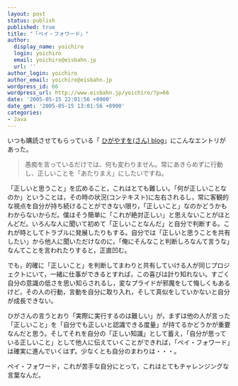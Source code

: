 ```yaml
---
layout: post
status: publish
published: true
title: "「ペイ・フォワード」"
author:
  display_name: yoichiro
  login: yoichiro
  email: yoichiro@eisbahn.jp
  url: ''
author_login: yoichiro
author_email: yoichiro@eisbahn.jp
wordpress_id: 66
wordpress_url: http://www.eisbahn.jp/yoichiro/?p=66
date: '2005-05-15 22:01:56 +0900'
date_gmt: '2005-05-15 13:01:56 +0900'
categories:
- Java
---
```


いつも購読させてもらっている「
[ひがやすを(さん) blog](http://d.hatena.ne.jp/higayasuo/)」にこんなエントリがあった。

>愚痴を言っているだけでは、何も変わりません。常にあきらめずに行動し、正しいことを「あたりまえ」にしたいですね。


「正しいと思うこと」を広めること，これはとても難しい。「何が正しいことなのか」ということは，その時の状況(コンテキスト)に左右されるし，常に客観的な視点を自分が持ち続けることができない限り，「正しいこと」なのかどうかもわからないからだ。僕はそう簡単に「これが絶対正しい」と思えないことがほとんどだ。いろんな人に聞いて初めて「正しいことなんだ」と自分で判断する。これが時としてトラブルに発展したりもする。自分では「正しいと思うことを共有したい」から他人に聞いただけなのに，「俺にそんなこと判断しろなんて言うな」なんてことを言われたりすると，正直凹む。

でも，的確に「正しいこと」を判断してまわりと共有していける人が同じプロジェクトにいて，一緒に仕事ができるとすれば，この喜びは計り知れない。すごく自分の意識の低さを思い知らされるし，変なプライドが邪魔をして悔しくもあるけど，その人の行動，言動を自分に取り入れ，そして真似をしていかないと自分が成長できない。

ひがさんの言うとおり「実際に実行するのは難しい」が，まずは他の人が言った「正しいこと」を「自分でも正しいと認識できる度量」が持てるかどうかが重要なんだと思う。そしてそれを自分の「正しい知識」として蓄え，「自分が思っている正しいこと」として他人に伝えていくことができれば，「ペイ・フォワード」は確実に進んでいくはず。少なくとも自分のまわりは・・・。

ペイ・フォワード，これが苦手な自分にとって，これはとてもチャレンジングな言葉なんだ。
